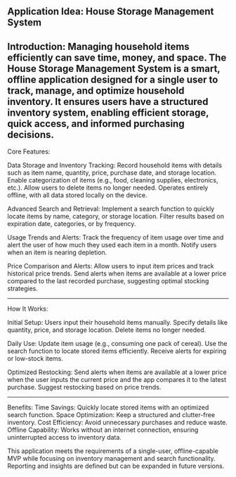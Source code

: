 Application Idea: House Storage Management System
------------------------------------------------------------------------------
Introduction: Managing household items efficiently can save time, money, and space. The House Storage Management System is a smart, offline application designed for a single user to track, manage, and optimize household inventory. It ensures users have a structured inventory system, enabling efficient storage, quick access, and informed purchasing decisions.
------------------------------------------------------------------------------


Core Features:

Data Storage and Inventory Tracking:
Record household items with details such as item name, quantity, price, purchase date, and storage location.
Enable categorization of items (e.g., food, cleaning supplies, electronics, etc.).
Allow users to delete items no longer needed.
Operates entirely offline, with all data stored locally on the device.

Advanced Search and Retrieval:
Implement a search function to quickly locate items by name, category, or storage location.
Filter results based on expiration date, categories, or by frequency.

Usage Trends and Alerts:
Track the frequency of item usage over time and alert the user of how much they used each item in a month.
Notify users when an item is nearing depletion.

Price Comparison and Alerts:
Allow users to input item prices and track historical price trends.
Send alerts when items are available at a lower price compared to the last recorded purchase, suggesting optimal stocking strategies.

------------------------------------------------------------------------------
How It Works:

Initial Setup:
Users input their household items manually.
Specify details like quantity, price, and storage location.
Delete items no longer needed.

Daily Use:
Update item usage (e.g., consuming one pack of cereal).
Use the search function to locate stored items efficiently.
Receive alerts for expiring or low-stock items.

Optimized Restocking:
Send alerts when items are available at a lower price when the user inputs the current price and the app compares it to the latest purchase.
Suggest restocking based on price trends.

------------------------------------------------------------------------------
Benefits:
Time Savings: Quickly locate stored items with an optimized search function.
Space Optimization: Keep a structured and clutter-free inventory.
Cost Efficiency: Avoid unnecessary purchases and reduce waste.
Offline Capability: Works without an internet connection, ensuring uninterrupted access to inventory data.

This application meets the requirements of a single-user, offline-capable MVP while focusing on inventory management and search functionality. Reporting and insights are defined but can be expanded in future versions.
